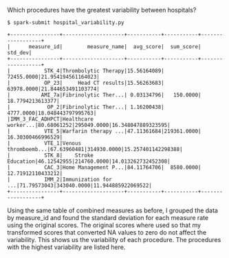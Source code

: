Which procedures have the greatest variability between hospitals?

```
$ spark-submit hospital_variability.py

+----------------+--------------------+-----------+-----------+------------------+
|      measure_id|        measure_name|  avg_score|  sum_score|           std_dev|
+----------------+--------------------+-----------+-----------+------------------+
|           STK_4|Thrombolytic Therapy|15.56164089| 72455.0000|21.954194561164023|
|           OP_23|     Head CT results|15.56263683| 63978.0000|21.844653491103774|
|          AMI_7a|Fibrinolytic Ther...| 0.03134796|   150.0000|  18.7794213613377|
|            OP_2|Fibrinolytic Ther...| 1.16200438|  4777.0000|18.048443797995763|
|IMM_3_FAC_ADHPCT|Healthcare worker...|80.68061252|295049.0000|16.348047889323595|
|           VTE_5|Warfarin therapy ...|47.11361684|219361.0000| 16.30300466996529|
|           VTE_1|Venous thromboemb...|67.63960481|314930.0000|15.257401142298388|
|           STK_8|    Stroke Education|46.12542955|214760.0000|14.013262732452308|
|           CAC_3|Home Management P...|84.11764706|  8580.0000| 12.71912110433212|
|           IMM_2|Immunization for ...|71.79573043|343040.0000|11.944885922069522|
+----------------+--------------------+-----------+-----------+------------------+
```

Using the same table of combined measures as before, I grouped the data by measure\_id and found the standard deviation for each measure rate using the original scores. The original scores where used so that my transformed scores that converted NA values to zero do not affect the variability. This shows us the variability of each procedure. The procedures with the highest variability are listed here.

